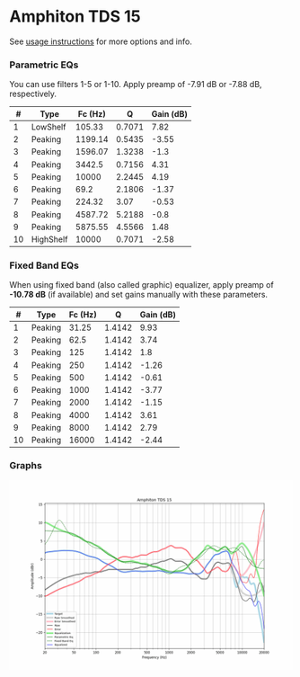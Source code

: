 # Amphiton TDS 15
See [usage instructions](https://github.com/jaakkopasanen/AutoEq#usage) for more options and info.

### Parametric EQs
You can use filters 1-5 or 1-10. Apply preamp of -7.91 dB or -7.88 dB, respectively.

|   # | Type      |   Fc (Hz) |      Q |   Gain (dB) |
|-----|-----------|-----------|--------|-------------|
|   1 | LowShelf  |    105.33 | 0.7071 |        7.82 |
|   2 | Peaking   |   1199.14 | 0.5435 |       -3.55 |
|   3 | Peaking   |   1596.07 | 1.3238 |       -1.3  |
|   4 | Peaking   |   3442.5  | 0.7156 |        4.31 |
|   5 | Peaking   |  10000    | 2.2445 |        4.19 |
|   6 | Peaking   |     69.2  | 2.1806 |       -1.37 |
|   7 | Peaking   |    224.32 | 3.07   |       -0.53 |
|   8 | Peaking   |   4587.72 | 5.2188 |       -0.8  |
|   9 | Peaking   |   5875.55 | 4.5566 |        1.48 |
|  10 | HighShelf |  10000    | 0.7071 |       -2.58 |

### Fixed Band EQs
When using fixed band (also called graphic) equalizer, apply preamp of **-10.78 dB** (if available) and set gains manually with these parameters.

|   # | Type    |   Fc (Hz) |      Q |   Gain (dB) |
|-----|---------|-----------|--------|-------------|
|   1 | Peaking |     31.25 | 1.4142 |        9.93 |
|   2 | Peaking |     62.5  | 1.4142 |        3.74 |
|   3 | Peaking |    125    | 1.4142 |        1.8  |
|   4 | Peaking |    250    | 1.4142 |       -1.26 |
|   5 | Peaking |    500    | 1.4142 |       -0.61 |
|   6 | Peaking |   1000    | 1.4142 |       -3.77 |
|   7 | Peaking |   2000    | 1.4142 |       -1.15 |
|   8 | Peaking |   4000    | 1.4142 |        3.61 |
|   9 | Peaking |   8000    | 1.4142 |        2.79 |
|  10 | Peaking |  16000    | 1.4142 |       -2.44 |

### Graphs
![](./Amphiton%20TDS%2015.png)
